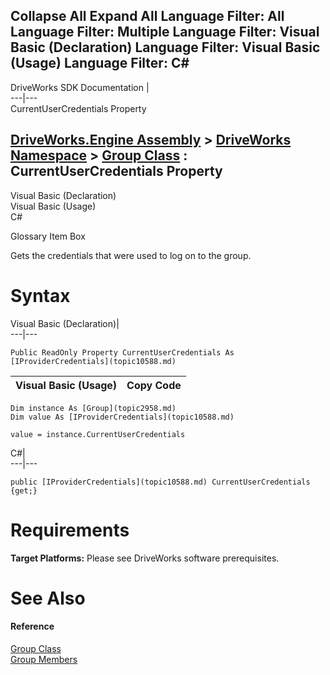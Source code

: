 Collapse All Expand All Language Filter: All  Language Filter: Multiple  Language Filter: Visual Basic (Declaration) Language Filter: Visual Basic (Usage) Language Filter: C#  
---  
DriveWorks SDK Documentation  |   
---|---  
CurrentUserCredentials Property   
  
[DriveWorks.Engine Assembly](topic2156.md) > [DriveWorks Namespace](topic2159.md) > [Group Class](topic2958.md) : CurrentUserCredentials Property  
---  
  
Visual Basic (Declaration)    
Visual Basic (Usage)    
C# 

Glossary Item Box

Gets the credentials that were used to log on to the group. 

# Syntax

Visual Basic (Declaration)|   
---|---  
      
    
    Public ReadOnly Property CurrentUserCredentials As [IProviderCredentials](topic10588.md)  
  
Visual Basic (Usage)| Copy Code  
---|---  
      
    
    Dim instance As [Group](topic2958.md)
    Dim value As [IProviderCredentials](topic10588.md)
     
    value = instance.CurrentUserCredentials  
  
C#|   
---|---  
      
    
    public [IProviderCredentials](topic10588.md) CurrentUserCredentials {get;}  
  
# Requirements

**Target Platforms:** Please see DriveWorks software prerequisites.

# See Also

#### Reference

[Group Class](topic2958.md)   
[Group Members](topic2959.md)


